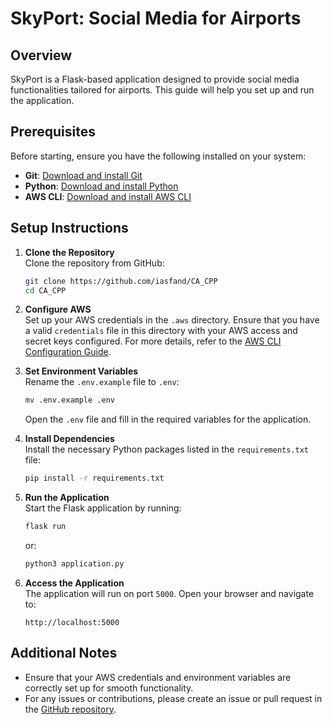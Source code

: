 # SkyPort: Social Media for Airports

## Overview

SkyPort is a Flask-based application designed to provide social media functionalities tailored for airports. This guide will help you set up and run the application.

## Prerequisites

Before starting, ensure you have the following installed on your system:

- **Git**: [Download and install Git](https://git-scm.com/)
- **Python**: [Download and install Python](https://www.python.org/downloads/)
- **AWS CLI**: [Download and install AWS CLI](https://aws.amazon.com/cli/)

## Setup Instructions

1. **Clone the Repository**  
   Clone the repository from GitHub:
   ```bash
   git clone https://github.com/iasfand/CA_CPP
   cd CA_CPP
   ```

2. **Configure AWS**  
   Set up your AWS credentials in the `.aws` directory. Ensure that you have a valid `credentials` file in this directory with your AWS access and secret keys configured. For more details, refer to the [AWS CLI Configuration Guide](https://docs.aws.amazon.com/cli/latest/userguide/cli-configure-files.html).

3. **Set Environment Variables**  
   Rename the `.env.example` file to `.env`:
   ```bash
   mv .env.example .env
   ```
   Open the `.env` file and fill in the required variables for the application.

4. **Install Dependencies**  
   Install the necessary Python packages listed in the `requirements.txt` file:
   ```bash
   pip install -r requirements.txt
   ```

5. **Run the Application**  
   Start the Flask application by running:
   ```bash
   flask run
   ```
   or:
   ```bash
   python3 application.py
   ```

6. **Access the Application**  
   The application will run on port `5000`. Open your browser and navigate to:
   ```
   http://localhost:5000
   ```

## Additional Notes

- Ensure that your AWS credentials and environment variables are correctly set up for smooth functionality.
- For any issues or contributions, please create an issue or pull request in the [GitHub repository](https://github.com/iasfand/CA_CPP).